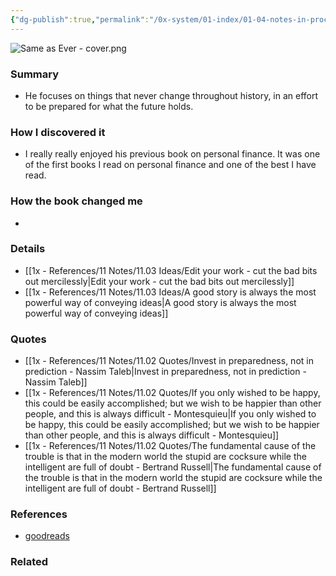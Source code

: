 ```yaml
---
{"dg-publish":true,"permalink":"/0x-system/01-index/01-04-notes-in-process/same-as-ever-a-guide-to-what-never-changes-morgan-housel/","title":"Same as Ever - A guide to what never changes - Morgan Housel","created":"2025-06-25T09:57:47.839+03:00","updated":"2025-06-29T22:56:21.158+03:00"}
---
```


![Same as Ever - cover.png](/img/user/4x%20-%20Reading/41%20Books/41.03%20Cover%20images/Same%20as%20Ever%20-%20cover.png)
### Summary
- He focuses on things that never change throughout history, in an effort to be prepared for what the future holds.

### How I discovered it
- I really really enjoyed his previous book on personal finance. It was one of the first books I read on personal finance and one of the best I have read. 

### How the book changed me
- 

### Details
- [[1x - References/11 Notes/11.03 Ideas/Edit your work - cut the bad bits out mercilessly\|Edit your work - cut the bad bits out mercilessly]]
- [[1x - References/11 Notes/11.03 Ideas/A good story is always the most powerful way of conveying ideas\|A good story is always the most powerful way of conveying ideas]]



### Quotes
- [[1x - References/11 Notes/11.02 Quotes/Invest in preparedness, not in prediction - Nassim Taleb\|Invest in preparedness, not in prediction - Nassim Taleb]]
- [[1x - References/11 Notes/11.02 Quotes/If you only wished to be happy, this could be easily accomplished; but we wish to be happier than other people, and this is always difficult - Montesquieu\|If you only wished to be happy, this could be easily accomplished; but we wish to be happier than other people, and this is always difficult - Montesquieu]]
- [[1x - References/11 Notes/11.02 Quotes/The fundamental cause of the trouble is that in the modern world the stupid are cocksure while the intelligent are full of doubt - Bertrand Russell\|The fundamental cause of the trouble is that in the modern world the stupid are cocksure while the intelligent are full of doubt - Bertrand Russell]]

### References
- [goodreads](https://www.goodreads.com/book/show/125116554-same-as-ever)

### Related

